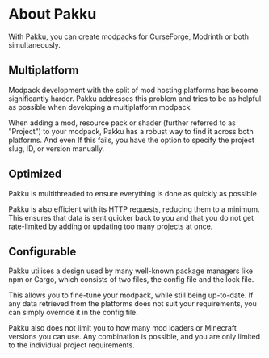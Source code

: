 # About Pakku

With Pakku, you can create modpacks for CurseForge, Modrinth or both simultaneously.

## Multiplatform

Modpack development with the split of mod hosting platforms has become significantly harder.
Pakku addresses this problem and tries to be as helpful as possible when developing a multiplatform modpack.

When adding a mod, resource pack or shader (further referred to as "Project") to your modpack,
Pakku has a robust way to find it across both platforms. And even If this fails,
you have the option to specify the project slug, ID, or version manually.

## Optimized

Pakku is multithreaded to ensure everything is done as quickly as possible.

Pakku is also efficient with its HTTP requests, reducing them to a minimum.
This ensures that data is sent quicker back to you and that you do not get rate-limited 
by adding or updating too many projects at once.

## Configurable

Pakku utilises a design used by many well-known package managers like npm or Cargo,
which consists of two files, the config file and the lock file.

This allows you to fine-tune your modpack, while still being up-to-date.
If any data retrieved from the platforms does not suit your requirements, you can simply override it in the config file.

Pakku also does not limit you to how many mod loaders or Minecraft versions you can use.
Any combination is possible, and you are only limited to the individual project requirements.
